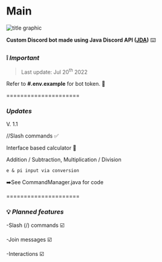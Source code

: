 # **Main**
![title graphic](https://i.ibb.co/f0H4qLP/title.png)

  **Custom Discord bot made using Java Discord API ([JDA](https://github.com/DV8FromTheWorld/JDA))** :keyboard:
### :grey_exclamation: ***Important***
> Last update: Jul 20<sup>th</sup> 2022

  Refer to __#.env.example__ for bot token. :page_facing_up:


=====================

### ***Updates***
 V. 1.1

//Slash commands ✅

  Interface based calculator 🔢
  
   Addition / Subtraction, 
   Multiplication / Division
    
    e & pi input via conversion
   
➡️See CommandManager.java for code

=====================


### :bulb: ***Planned features***

  -Slash (/) commands :ballot_box_with_check:

  -Join messages :ballot_box_with_check:

  -Interactions :ballot_box_with_check:


